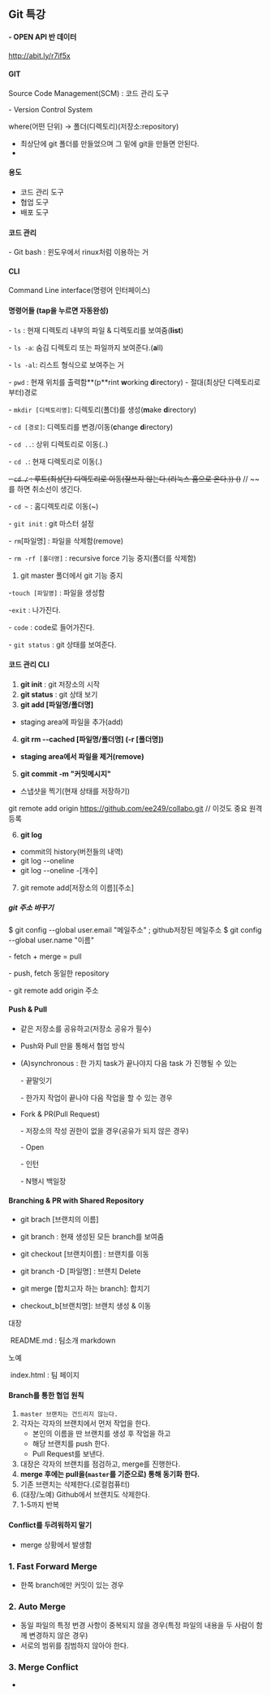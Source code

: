 ## Git 특강

#### \- OPEN API 반 데이터



http://abit.ly/r7if5x

#### GIT

Source Code Management(SCM) : 코드 관리 도구

\- Version Control System

where(어떤 단위) -> 폴더(디렉토리)(저장소:repository)

- 최상단에 git 폴더를 만들었으며 그 밑에 git을 만들면 안된다.
- 

#### 용도

- 코드 관리 도구
- 협업 도구
- 배포 도구



#### 코드 관리

\- Git bash : 윈도우에서 rinux처럼 이용하는 거





#### CLI

Command Line interface(명령어 인터페이스) 



#### 명령어들 (tap을 누르면 자동완성)

\- `ls` : 현재 디렉토리 내부의 파일 & 디렉토리를 보여줌(**list**)

\- `ls -a`: 숨김 디렉토리 또는 파일까지 보여준다.(**a**ll)

\- `ls -al`: 리스트 형식으로 보여주는 거

\- `pwd` : 현재 위치를 출력함**(p**rint **w**orking **d**irectory) - 절대(최상단 디렉토리로부터)경로

\- `mkdir [디렉토리명]`: 디렉토리(폴더)를 생성(**m**ake **d**irectory)

\- `cd [경로]`: 디렉토리를 변경/이동(**c**hange **d**irectory) 

\- `cd ..`: 상위 디렉토리로 이동(..)

\- `cd .`: 현재 디렉토리로 이동(.)

~~\- `cd /` : 루트(최상단) 디렉토리로 이동(잘쓰지 않는다.(리눅스 홈으로 온다.)) ()~~ // ~~를 하면 취소선이 생긴다.

\- `cd ~` : 홈디렉토리로 이동(~)

\- `git init` : git 마스터 설정

\- `rm`[파일명] : 파일을 삭제함(remove)

\-  `rm -rf [폴더명]` : recursive force 기능 중지(폴더를 삭제함)

1. git master 폴더에서 git 기능 중지

\-`touch [파일명]` : 파일을 생성함

\-`exit` : 나가진다.

\- `code` : code로 들어가진다.  

\- `git status` : git 상태를 보여준다.

#### 코드 관리 CLI

1. **git init** : git 저장소의 시작
2. **git status** : git 상태 보기 
3. **git add [파일명/폴더명]**

- staging area에 파일을 추가(add)

4. **git rm --cached [파일명/폴더명] (-r [폴더명])**

- **staging area에서 파일을 제거(remove)**

5. **git commit -m "커밋메시지"**

- 스냅샷을 찍기(현재 상태를 저장하기)



 git remote add origin https://github.com/ee249/collabo.git // 이것도 중요 원격 등록

6. **git log**

- commit의 history(버전들의 내역)
- git log --oneline 
- git log --oneline -[개수]

7. git remote add[저장소의 이름]\[주소]



##### git 주소 바꾸기

$ git config --global user.email "메일주소" ; github저장된 메일주소
$ git config --global user.name "이름"



\- fetch + merge = pull

\- push, fetch 동일한 repository

\- git remote add origin 주소

#### Push & Pull

- 같은 저장소를 공유하고(저장소 공유가 필수)

- Push와 Pull 만을 통해서 협업 방식

- (A)synchronous : 한 가지 task가 끝나야지 다음 task 가 진행될 수 있는

  \- 끝말잇기

  \- 한가지 작업이 끝나야 다음 작업을 할 수 있는 경우

- Fork & PR(Pull Request)

  \- 저장소의 작성 권한이 없을 경우(공유가 되지 않은 경우)

  \- Open

  \- 인턴

  \- N행시 백일장

#### Branching & PR with Shared Repository

- git brach [브랜치의 이름]
- git branch : 현재 생성된 모든 branch를 보여줌

- git checkout [브랜치이름] : 브랜치를 이동

- git branch -D [파일명] : 브랜치 Delete

- git merge [합치고자 하는 branch]: 합치기
- checkout_b[브랜치명]: 브랜치 생성 & 이동



대장

​    README.md : 팀소개 markdown

노예

​	index.html : 팀 페이지



#### Branch를 통한 협업 원칙

1. `master 브랜치는 건드리지 않는다.`
2. 각자는 각자의 브랜치에서 먼저 작업을 한다.
   - 본인의 이름을 딴 브랜치를 생성 후 작업을 하고
   - 해당 브랜치를 push 한다.
   - Pull Request를 보낸다.
3. 대장은 각자의 브랜치를 점검하고, merge를 진행한다.
4. **merge 후에는 pull을(`master`를 기준으로) 통해 동기화 한다.**
5. 기존 브랜치는 삭제한다.(로컬컴퓨터)
6. (대장/노예) Github에서 브랜치도 삭제한다.
7. 1-5까지 반복



#### Conflict를 두려워하지 말기

- merge 상황에서 발생함



### 1. Fast Forward Merge

- 한쪽 branch에만 커밋이 있는 경우

### 2. Auto Merge

- 동일 파일의 특정 번경 사항이 중복되지 않을 경우(특정 파일의 내용을 두 사람이 함께 변경하지 않은 경우)
- 서로의 범위를 침범하지 않아야 한다.

### 3. Merge Conflict

- 



 



